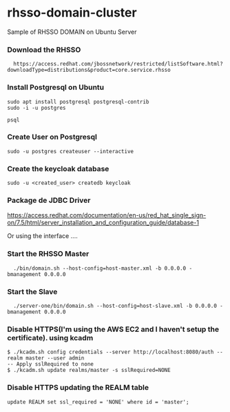# rhsso-domain-cluster
Sample of RHSSO DOMAIN on Ubuntu Server


### Download the RHSSO
```console
  https://access.redhat.com/jbossnetwork/restricted/listSoftware.html?downloadType=distributions&product=core.service.rhsso
```

### Install Postgresql on Ubuntu
```console
sudo apt install postgresql postgresql-contrib
sudo -i -u postgres

psql
```

### Create User on Postgresql
```console
sudo -u postgres createuser --interactive
```

### Create the keycloak database
```console
sudo -u <created_user> createdb keycloak
```



### Package de JDBC Driver
https://access.redhat.com/documentation/en-us/red_hat_single_sign-on/7.5/html/server_installation_and_configuration_guide/database-1

Or using the interface
....


### Start the RHSSO Master
```console
  ./bin/domain.sh --host-config=host-master.xml -b 0.0.0.0 -bmanagement 0.0.0.0
```

### Start the Slave 
```console
  ./server-one/bin/domain.sh --host-config=host-slave.xml -b 0.0.0.0 -bmanagement 0.0.0.0
```
### Disable HTTPS(I'm using the AWS EC2 and I haven't setup the certificate). using kcadm
```console
$ ./kcadm.sh config credentials --server http://localhost:8080/auth --realm master --user admin
-- Apply sslRequired to none
$ ./kcadm.sh update realms/master -s sslRequired=NONE
```
### Disable HTTPS updating the REALM table
```console
update REALM set ssl_required = 'NONE' where id = 'master';
```



